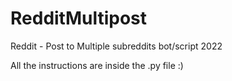 # RedditMultipost
Reddit - Post to Multiple subreddits bot/script 2022

All the instructions are inside the .py file :)
